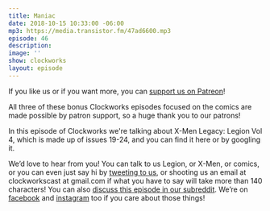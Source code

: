 ```yaml
---
title: Maniac
date: 2018-10-15 10:33:00 -06:00
mp3: https://media.transistor.fm/47ad6600.mp3
episode: 46
description: 
image: ''
show: clockworks
layout: episode
---
```


If you like us or if you want more, you can [support us on Patreon](https://www.patreon.com/clockworkscast)!

All three of these bonus Clockworks episodes focused on the comics are made possible by patron support, so a huge thank you to our patrons!

In this episode of Clockworks we're talking about X-Men Legacy: Legion Vol 4, which is made up of issues 19-24, and you can find it here or by googling it.

We’d love to hear from you! You can talk to us Legion, or X-Men, or comics, or you can even just say hi by [tweeting to us](http://www.twitter.com/clockworkscast), or shooting us an email at clockworkscast at gmail.com if what you have to say will take more than 140 characters! You can also [discuss this episode in our subreddit](https://www.reddit.com/r/Goodstuff_fm/). We’re on [facebook](http://facebook.com/clockworkscast) and [instagram](https://www.instagram.com/clockworkscast) too if you care about those things!
